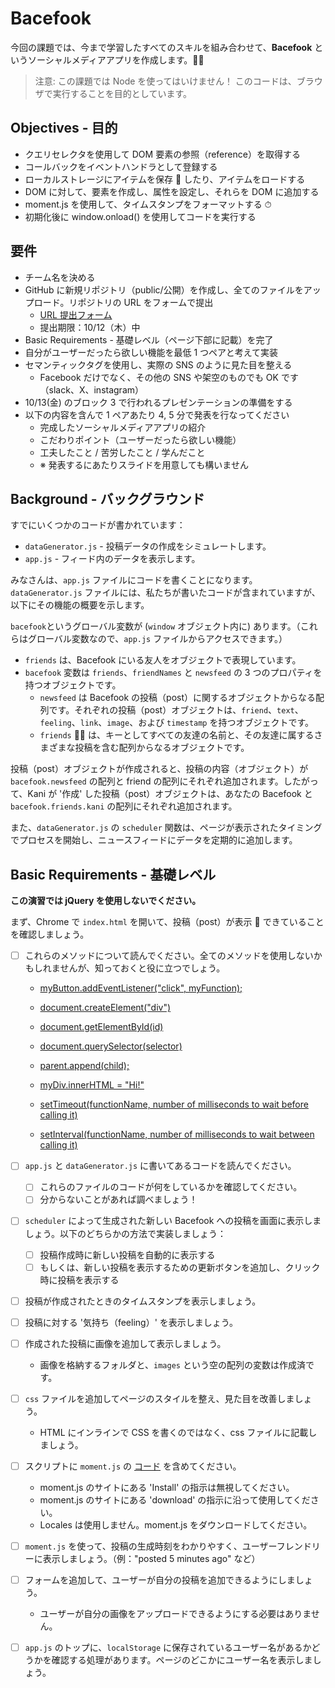 # Bacefook

今回の課題では、今まで学習したすべてのスキルを組み合わせて、**Bacefook** というソーシャルメディアアプリを作成します。👨‍📚

> 注意: この課題では Node を使ってはいけません！ このコードは、ブラウザで実行することを目的としています。

## Objectives - 目的

- クエリセレクタを使用して DOM 要素の参照（reference）を取得する
- コールバックをイベントハンドラとして登録する
- ローカルストレージにアイテムを保存 💾 したり、アイテムをロードする
- DOM に対して、要素を作成し、属性を設定し、それらを DOM に追加する
- moment.js を使用して、タイムスタンプをフォーマットする ⏱
- 初期化後に window.onload() を使用してコードを実行する

## 要件

- チーム名を決める
- GitHub に新規リポジトリ（public/公開）を作成し、全てのファイルをアップロード。リポジトリの URL をフォームで提出
  - [URL 提出フォーム](https://forms.gle/9H1vAyJqZ5HWzGdA9)
  - 提出期限：10/12（木）中
- Basic Requirements - 基礎レベル（ページ下部に記載）を完了
- 自分がユーザーだったら欲しい機能を最低 1 つペアと考えて実装
- セマンティックタグを使用し、実際の SNS のように見た目を整える
  - Facebook だけでなく、その他の SNS や架空のものでも OK です（slack、X、instagram）
- 10/13(金) のブロック 3 で行われるプレゼンテーションの準備をする
- 以下の内容を含んで 1 ペアあたり 4, 5 分で発表を行なってください
  - 完成したソーシャルメディアアプリの紹介
  - こだわりポイント（ユーザーだったら欲しい機能）
  - 工夫したこと / 苦労したこと / 学んだこと
  - ※ 発表するにあたりスライドを用意しても構いません

## Background - バックグラウンド

すでにいくつかのコードが書かれています：

- `dataGenerator.js` - 投稿データの作成をシミュレートします。
- `app.js` - フィード内のデータを表示します。

みなさんは、`app.js` ファイルにコードを書くことになります。`dataGenerator.js` ファイルには、私たちが書いたコードが含まれていますが、以下にその機能の概要を示します。

`bacefook`というグローバル変数が (`window` オブジェクト内に) あります。（これらはグローバル変数なので、`app.js` ファイルからアクセスできます。）

- `friends` は、Bacefook にいる友人をオブジェクトで表現しています。
- `bacefook` 変数は `friends`、`friendNames` と `newsfeed` の 3 つのプロパティを持つオブジェクトです。
  - `newsfeed` は Bacefook の投稿（post）に関するオブジェクトからなる配列です。それぞれの投稿（post）オブジェクトは、`friend`、`text`、`feeling`、`link`、`image`、および `timestamp` を持つオブジェクトです。
  - `friends` 👭👫 は、キーとしてすべての友達の名前と、その友達に属するさまざまな投稿を含む配列からなるオブジェクトです。

投稿（post）オブジェクトが作成されると、投稿の内容（オブジェクト）が `bacefook.newsfeed` の配列と friend の配列にそれぞれ追加されます。したがって、Kani が '作成' した投稿（post）オブジェクトは、あなたの Bacefook と `bacefook.friends.kani` の配列にそれぞれ追加されます。

また、`dataGenerator.js` の `scheduler` 関数は、ページが表示されたタイミングでプロセスを開始し、ニュースフィードにデータを定期的に追加します。

## Basic Requirements - 基礎レベル

**この演習では jQuery を使用しないでください。**

まず、Chrome で `index.html` を開いて、投稿（post）が表示 👀 できていることを確認しましょう。

- [ ] これらのメソッドについて読んでください。全てのメソッドを使用しないかもしれませんが、知っておくと役に立つでしょう。

  - [myButton.addEventListener("click", myFunction);](https://developer.mozilla.org/ja/docs/Web/API/EventTarget/addEventListener)

  - [document.createElement("div")](https://developer.mozilla.org/ja/docs/Web/API/Document/createElement)

  - [document.getElementById(id)](https://developer.mozilla.org/ja/docs/Web/API/Document/getElementById)

  - [document.querySelector(selector)](https://developer.mozilla.org/ja/docs/Web/API/Document/querySelector)

  - [parent.append(child);](https://developer.mozilla.org/ja/docs/Web/API/Element/append)

  - [myDiv.innerHTML = "Hi!"](https://developer.mozilla.org/ja/docs/Web/API/Element/innerHTML)

  - [setTimeout(functionName, number of milliseconds to wait before calling it)](https://developer.mozilla.org/ja/docs/Web/API/WindowOrWorkerGlobalScope/setTimeout)

  - [setInterval(functionName, number of milliseconds to wait between calling it)](https://developer.mozilla.org/ja/docs/Web/API/Window/setInterval)

- [ ] `app.js` と `dataGenerator.js` に書いてあるコードを読んでください。
  - [ ] これらのファイルのコードが何をしているかを確認してください。
  - [ ] 分からないことがあれば調べましょう！
- [ ] `scheduler` によって生成された新しい Bacefook への投稿を画面に表示しましょう。以下のどちらかの方法で実装しましょう：
  - [ ] 投稿作成時に新しい投稿を自動的に表示する
  - [ ] もしくは、新しい投稿を表示するための更新ボタンを追加し、クリック時に投稿を表示する
- [ ] 投稿が作成されたときのタイムスタンプを表示しましょう。
- [ ] 投稿に対する '気持ち（feeling）' を表示しましょう。
- [ ] 作成された投稿に画像を追加して表示しましょう。
  - 画像を格納するフォルダと、`images` という空の配列の変数は作成済です。
- [ ] `css` ファイルを追加してページのスタイルを整え、見た目を改善しましょう。
  - HTML にインラインで CSS を書くのではなく、css ファイルに記載しましょう。
- [ ] スクリプトに `moment.js` の [コード](https://momentjs.com/) を含めてください。
  - moment.js のサイトにある 'Install' の指示は無視してください。
  - moment.js のサイトにある 'download' の指示に沿って使用してください。
  - Locales は使用しません。moment.js をダウンロードしてください。
- [ ] `moment.js` を使って、投稿の生成時刻をわかりやすく、ユーザーフレンドリーに表示しましょう。（例："posted 5 minutes ago" など）
- [ ] フォームを追加して、ユーザーが自分の投稿を追加できるようにしましょう。
  - ユーザーが自分の画像をアップロードできるようにする必要はありません。
- [ ] `app.js` のトップに、`localStorage` に保存されているユーザー名があるかどうかを確認する処理があります。ページのどこかにユーザー名を表示しましょう。
